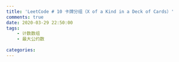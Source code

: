```yaml
---
title: 'LeetCode # 10 卡牌分组（X of a Kind in a Deck of Cards）'
comments: true
date: 2020-03-29 22:50:00
tags:
    - 计数数组
    - 最大公约数
    
categories:
---
```

